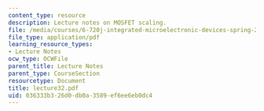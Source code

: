 ```yaml
---
content_type: resource
description: Lecture notes on MOSFET scaling.
file: /media/courses/6-720j-integrated-microelectronic-devices-spring-2007/036333b326d0db0a3589ef6ee6eb0dc4_lecture32.pdf
file_type: application/pdf
learning_resource_types:
- Lecture Notes
ocw_type: OCWFile
parent_title: Lecture Notes
parent_type: CourseSection
resourcetype: Document
title: lecture32.pdf
uid: 036333b3-26d0-db0a-3589-ef6ee6eb0dc4
---
```

